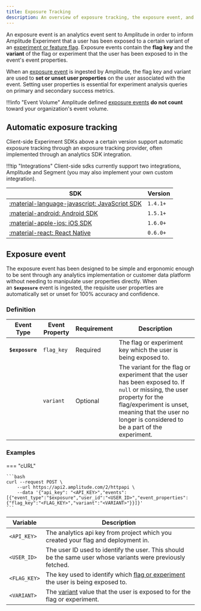 ```yaml
---
title: Exposure Tracking
description: An overview of exposure tracking, the exposure event, and how to best track exposures within your system.
---
```


An exposure event is an analytics event sent to Amplitude in order to inform Amplitude Experiment that a user has been exposed to a certain variant of an [experiment or feature flag](./data-model.md#flags-and-experiments). Exposure events contain the **flag key** and the **variant** of the flag or experiment that the user has been exposed to in the event's event properties.

When an [exposure event](#exposure-event) is ingested by Amplitude, the flag key and variant are used to **set or unset user properties** on the user associated with the event. Setting user properties is essential for experiment analysis queries on primary and secondary success metrics.

!!!info "Event Volume"
    Amplitude defined [exposure events](#exposure-event) **do not count** toward your organization's event volume.

## Automatic exposure tracking

Client-side Experiment SDKs above a certain version support automatic exposure tracking through an exposure tracking provider, often implemented through an analytics SDK integration.

!!!tip "Integrations"
    Client-side sdks currently support two integrations, Amplitude and Segment (you may also implement your own custom integration).

| <div class='big-column'>SDK</div> | Version |
| --- | --- |
| [:material-language-javascript: JavaScript SDK](../sdks/javascript-sdk.md#integrations) | `1.4.1+` |
| [:material-android: Android SDK](../sdks/android-sdk.md#integrations) | `1.5.1+` |
| [:material-apple-ios: iOS SDK](../sdks/ios-sdk.md#integrations) | `1.6.0+` |
| [:material-react: React Native](../sdks/react-native-sdk.md#integrations) | `0.6.0+` |


## Exposure event

The exposure event has been designed to be simple and ergonomic enough to be sent through any analytics implementation or customer data platform without needing to manipulate user properties directly. When an **`$exposure`** event is ingested, the requisite user properties are automatically set or unset for 100% accuracy and confidence.

### Definition

| Event Type | <div class='big-column'>Event Property</div> | Requirement | Description |
| --- | --- | --- | --- |
| **`$exposure`** | `flag_key` | Required | The flag or experiment key which the user is being exposed to. |
| | `variant` | Optional | The variant for the flag or experiment that the user has been exposed to. If `null` or missing, the user property for the flag/experiment is unset, meaning that the user no longer is considered to be a part of the experiment. |

### Examples

=== "cURL"

    ```bash
    curl --request POST \
        --url https://api2.amplitude.com/2/httpapi \
        --data '{"api_key": "<API_KEY>","events":[{"event_type":"$exposure","user_id":"<USER_ID>","event_properties":{"flag_key":"<FLAG_KEY>","variant":"<VARIANT>"}}]}'
    ```

| <div class='med-column'>Variable</div> | Description |
| --- | --- |
| `<API_KEY>` | The analytics api key from project which you created your flag and deployment in. |
| `<USER_ID>`| The user ID used to identify the user. This should be the same user whose variants were previously fetched. |
| `<FLAG_KEY>` | The key used to identify which [flag or experiment](./data-model.md#flags-and-experiments) the user is being exposed to. |
| `<VARIANT>` | The [variant](#variant) value that the user is exposed to for the flag or experiment. |
